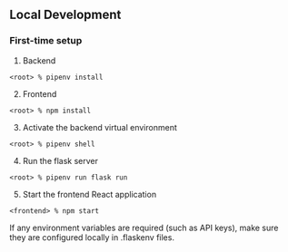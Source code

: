 ## Local Development

### First-time setup

1. Backend

```shell
<root> % pipenv install
```

2. Frontend

```shell
<root> % npm install
```
3. Activate the backend virtual environment

```shell
<root> % pipenv shell
```
4. Run the flask server

```shell
<root> % pipenv run flask run
```

5. Start the frontend React application

```shell
<frontend> % npm start
```

 If any environment variables are required (such as API keys), make sure they are configured locally in .flaskenv files.
